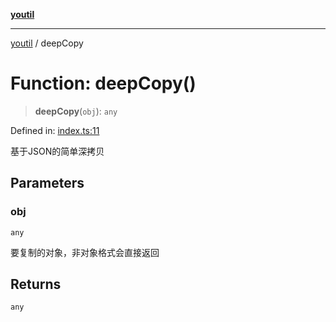 [**youtil**](../README.md)

***

[youtil](../globals.md) / deepCopy

# Function: deepCopy()

> **deepCopy**(`obj`): `any`

Defined in: [index.ts:11](https://github.com/sxei/youtil/blob/3146baa9248aadc2248b590938f928a27e5699a2/src/index.ts#L11)

基于JSON的简单深拷贝

## Parameters

### obj

`any`

要复制的对象，非对象格式会直接返回

## Returns

`any`
